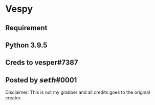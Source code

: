 # Vespy
Requirement
------------
Python 3.9.5
------------
Creds to vesper#7387
------------
Posted by 𝙨𝙚𝙩𝙝#0001
------------
Disclaimer: This is not my grabber and all credits goes to the original creator.

